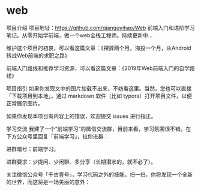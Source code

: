 # web
项目介绍
项目地址：https://github.com/qianguyihao/Web
前端入门和进阶学习笔记。从零开始学前端，做一个web全栈工程师。持续更新中...

维护这个项目的初衷，可以看这篇文章：《裸辞两个月，海投一个月，从Android转战Web前端的求职之路》

前端入门路线和推荐学习资源，可以看这篇文章：《2019年Web前端入门的自学路线》

项目指引
如果你发现文中的图片加载不出来，不妨看这里。当然，您也可以直接「下载项目到本地」，通过 markdown 软件（比如 typora）打开项目文件，以便正常展示图片。

如果你发现本项目有内容上的错误，欢迎提交 issues 进行指正。

学习交流
我建了一个“前端学习”的微信交流群，目前来看，学习氛围很不错。在下方公众号里回复「前端学习」，拉你进群：

进群暗号：前端学习。

进群要求：少提问、少闲聊、多分享（长期潜水的，就不必了）。

关注微信公众号「千古壹号」，学习代码之外的技能。扫一扫，你将发现一个全新的世界，而这将是一场美丽的意外：
